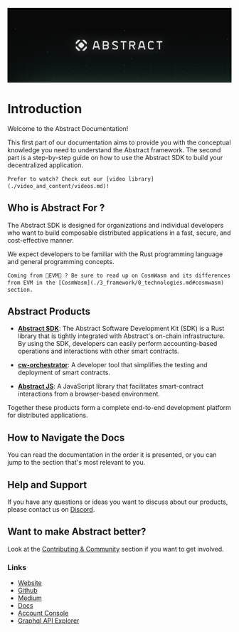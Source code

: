 <!-- # The Abstract Development Platform -->
<!-- This page is a high-level overview of the Abstract Platform, not the SDK or any of our actual products. Hence we should stick to a vocabulary that is familiar to the reader. -->

![SDK Background](resources/abstract_platform/twitter_cover-1.png)

# Introduction

Welcome to the Abstract Documentation!

This first part of our documentation aims to provide you with the conceptual knowledge you need to understand the Abstract framework. The second part is a step-by-step guide on how to use the Abstract SDK to build your decentralized application.

```admonish info
Prefer to watch? Check out our [video library](./video_and_content/videos.md)!
```

## Who is Abstract For ?

The Abstract SDK is designed for organizations and individual developers who want to build composable distributed applications in a fast, secure, and cost-effective manner.

We expect developers to be familiar with the Rust programming language and general programming concepts.

```admonish info
Coming from 👾EVM👾 ? Be sure to read up on CosmWasm and its differences from EVM in the [CosmWasm](./3_framework/0_technologies.md#cosmwasm) section.
```

## Abstract Products

- **[Abstract SDK](3_framework/1_abstract_sdk.md)**: The Abstract Software Development Kit (SDK) is a Rust library that is tightly integrated with Abstract's on-chain infrastructure. By using the SDK, developers can easily perform accounting-based operations and interactions with other smart contracts.

- **[cw-orchestrator](1_products/1_cw_orchestrator.md)**: A developer tool that simplifies the testing and deployment of smart contracts.

- **[Abstract JS](1_products/4_abstract_js.md)**: A JavaScript library that facilitates smart-contract interactions from a browser-based environment.

Together these products form a complete end-to-end development platform for distributed applications.

## How to Navigate the Docs

You can read the documentation in the order it is presented, or you can jump to the section that's most relevant to you.

## Help and Support

If you have any questions or ideas you want to discuss about our products, please contact us
on <a href="https://discord.com/invite/uch3Tq3aym" target="_blank">Discord</a>.

## Want to make Abstract better?

Look at the
[Contributing & Community](./contributing.md) section if you want to get involved.

### Links

<ul>
    <li><a href="https://abstract.money/" target="_blank">Website</a></li>
    <li><a href="https://github.com/AbstractSDK" target="_blank">Github</a></li>
    <li><a href="https://medium.com/@abstractmoney" target="_blank">Medium</a></li>
    <li><a href="https://docs.abstract.money/" target="_blank">Docs</a></li>
    <li><a href="https://app.abstract.money" target="_blank">Account Console</a></li>
    <li><a href="https://api.abstract.money/" target="_blank">Graphql API Explorer</a></li>
</ul>